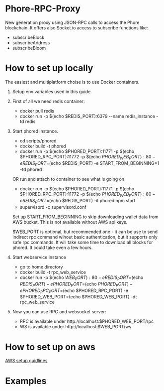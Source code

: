 # Phore-RPC-Proxy
New generation proxy using JSON-RPC calls to access the Phore blockchain. It offers also Socket.io access to subscribe functions like:
  * subscribeBlock
  * subscribeAddress
  * subscribeBloom

# How to set up locally
The easiest and multiplatform choise is to use Docker containers.
1. Setup env variables used in this guide.

2. First of all we need redis container:
    * docker pull redis
    * docker run -p $(echo $REDIS_PORT):6379 --name redis_instance -td redis

3. Start phored instance.
    * cd scripts/phored
    * docker build -t phored
    * docker run -p $(echo $PHORED_PORT):11771 -p $(echo $PHORED_RPC_PORT):11772 -p $(echo $PHORED_WEB_PORT):80 -e REDIS_PORT=$(echo $REDIS_PORT) -e START_FROM_BEGINNING=1 -td phored
    
    OR run and attach to container to see what is going on
    * docker run -p $(echo $PHORED_PORT):11771 -p $(echo $PHORED_RPC_PORT):11772 -p $(echo $PHORED_WEB_PORT):80 -e REDIS_PORT=$(echo $REDIS_PORT) -it phored npm start
    * supervisord -c supervisord.conf
    
    Set up START_FROM_BEGINNING to skip downloading wallet data from AWS bucket. This is not available without AWS api keys.
    
    $WEB_PORT is optional, but recommended one - it can be use to send indirect rpc command wihout basic authentication, 
    but it supports only safe rpc commands.
    It will take some time to download all blocks for phored. It could take even a few hours.

4. Start webservice instance
    * go to home directory
    * docker build -t rpc_web_service
    * docker run -p $(echo $WEB_PORT):80 -e REDIS_PORT=$(echo $REDIS_PORT) -e PHORED_PORT=$(echo $PHORED_PORT) -e PHORED_RPC_PORT=$(echo $PHORED_RPC_PORT) -e $PHORED_WEB_PORT=(echo $PHORED_WEB_PORT)  -dt rpc_web_service

5. Now you can use RPC and websocket server:
    * RPC is available under http://localhost:$PHORED_WEB_PORT/rpc
    * WS is available under http://localhost:$WEB_PORT/ws
    
    
# How to set up on aws
[AWS setup guidlines](aws_cloud_formation/README.md)


# Examples
